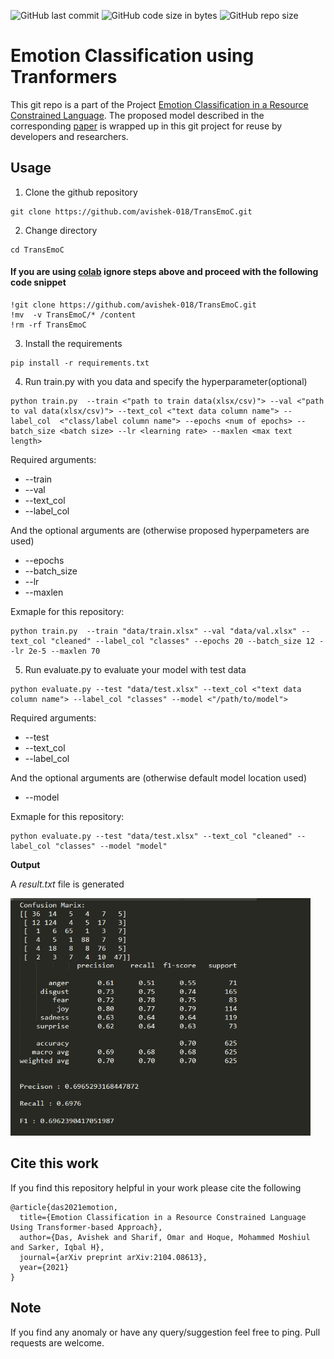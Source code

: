 ![GitHub last commit](https://img.shields.io/github/last-commit/avishek-018/Emotion-Classification-using-Transformers)
![GitHub code size in bytes](https://img.shields.io/github/languages/code-size/avishek-018/Emotion-Classification-using-Transformers)
![GitHub repo size](https://img.shields.io/github/repo-size/avishek-018/Emotion-Classification-using-Transformers)

# Emotion Classification using Tranformers
This git repo is a part of the Project [Emotion Classification in a Resource Constrained Language](https://github.com/omar-sharif03/NAACL-SRW-2021).
The proposed model described in the corresponding [paper](https://arxiv.org/abs/2104.08613) is wrapped up in this git project for reuse by developers and researchers.
## Usage
1. Clone the github repository
```
git clone https://github.com/avishek-018/TransEmoC.git
```
2. Change directory
```
cd TransEmoC
```

   #### If you are using [colab](https://colab.research.google.com/) ignore steps above and proceed with the following code snippet
   ```
   !git clone https://github.com/avishek-018/TransEmoC.git
   !mv  -v TransEmoC/* /content
   !rm -rf TransEmoC
   ```

3. Install the requirements
```
pip install -r requirements.txt
```
4. Run train.py with you data and specify the hyperparameter(optional)
```
python train.py  --train <"path to train data(xlsx/csv)"> --val <"path to val data(xlsx/csv)"> --text_col <"text data column name"> --label_col  <"class/label column name"> --epochs <num of epochs> --batch_size <batch size> --lr <learning rate> --maxlen <max text length>
```
Required arguments:
<ul>
<li>--train </li>
<li>--val </li>
<li>--text_col </li>
<li>--label_col </li>
</ul>
 
And the optional arguments are (otherwise proposed hyperpameters are used)
<ul>
<li>--epochs </li>
<li>--batch_size </li>
<li>--lr </li>
<li>--maxlen </li>
</ul>
Exmaple for this repository:

```
python train.py  --train "data/train.xlsx" --val "data/val.xlsx" --text_col "cleaned" --label_col "classes" --epochs 20 --batch_size 12 --lr 2e-5 --maxlen 70
```
5. Run evaluate.py to evaluate your model with test data
```
python evaluate.py --test "data/test.xlsx" --text_col <"text data column name"> --label_col "classes" --model <"/path/to/model"> 
```
Required arguments:
<ul>
<li>--test </li>
<li>--text_col </li>
<li>--label_col </li>
</ul>
 
And the optional arguments are (otherwise default model location used)
<ul>
<li>--model </li>
</ul>
Exmaple for this repository:

```
python evaluate.py --test "data/test.xlsx" --text_col "cleaned" --label_col "classes" --model "model" 
```

<b>Output</b>

A <i>result.txt</i> file is generated

<img src="images/results.PNG" height="380" width="480">

## Cite this work
If you find this repository helpful in your work please cite the following
```
@article{das2021emotion,
  title={Emotion Classification in a Resource Constrained Language Using Transformer-based Approach},
  author={Das, Avishek and Sharif, Omar and Hoque, Mohammed Moshiul and Sarker, Iqbal H},
  journal={arXiv preprint arXiv:2104.08613},
  year={2021}
}
```

## Note

If you find any anomaly or have any query/suggestion feel free to ping. Pull requests are welcome.
